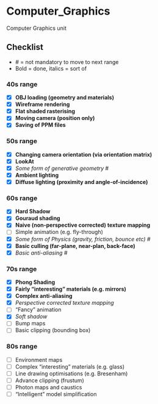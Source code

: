 # Computer_Graphics
Computer Graphics unit

## Checklist
- \# = not mandatory to move to next range
- Bold = done, italics = sort of

### 40s range
  - [x] **OBJ loading (geometry and materials)**
  - [x] **Wireframe rendering**
  - [x] **Flat shaded rasterising**
  - [x] **Moving camera (position only)**
  - [x] **Saving of PPM files**

### 50s range
- [x] **Changing camera orientation (via orientation matrix)**
- [x] **LookAt**
- [x] *Some form of generative geometry* \#
- [x] **Ambient lighting**
- [x] **Diffuse lighting (proximity and angle-of-incidence)**

### 60s range
- [x] **Hard Shadow**
- [x] **Gouraud shading**
- [x]  **Naive (non-perspective corrected) texture mapping**
- [ ] Simple animation (e.g. fly-through)
- [x] *Some form of Physics (gravity, friction, bounce etc) \#*
- [x] **Basic culling (far-plane, near-plan, back-face)**
- [x] *Basic anti-aliasing* \#

### 70s range
- [x] **Phong Shading**
- [x] **Fairly “interesting” materials (e.g. mirrors)**
- [x] **Complex anti-aliasing**
- [x] *Perspective corrected texture mapping*
- [ ] “Fancy” animation
- [x] *Soft shadow*
- [ ] Bump maps
- [ ] Basic clipping (bounding box)

### 80s range
- [ ] Environment maps
- [ ] Complex “interesting” materials (e.g. glass)
- [ ] Line drawing optimisations (e.g. Bresenham)
- [ ] Advance clipping (frustum)
- [ ] Photon maps and caustics
- [ ] “Intelligent” model simplification
